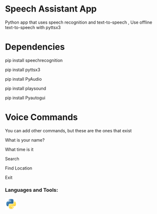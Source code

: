 # Speech Assistant App
Python app that uses speech recognition and text-to-speech , Use offline text-to-speech with pyttsx3

# Dependencies
pip install speechrecognition

pip install pyttsx3

pip install PyAudio

pip install playsound

pip install Pyautogui

# Voice Commands
You can add other commands, but these are the ones that exist

What is your name?

What time is it

Search

Find Location

Exit
<h3 align="left">Languages and Tools:</h3>
<p align="left"> <a href="https://www.python.org" target="_blank" rel="noreferrer"> <img src="https://raw.githubusercontent.com/devicons/devicon/master/icons/python/python-original.svg" alt="python" width="40" height="40"/> </a>
